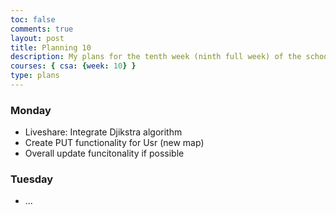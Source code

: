 ```yaml
---
toc: false
comments: true
layout: post
title: Planning 10
description: My plans for the tenth week (ninth full week) of the school year.
courses: { csa: {week: 10} }
type: plans
---
```


### Monday

- Liveshare: Integrate Djikstra algorithm
- Create PUT functionality for Usr (new map)
- Overall update funcitonality if possible

### Tuesday

- ...